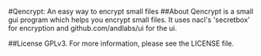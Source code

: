 #Qencrypt: An easy way to encrypt small files
##About
Qencrypt is a small gui program which helps you encrypt small files.
It uses nacl's 'secretbox' for encryption and github.com/andlabs/ui for the ui.

##License
GPLv3. For more information, please see the LICENSE file.